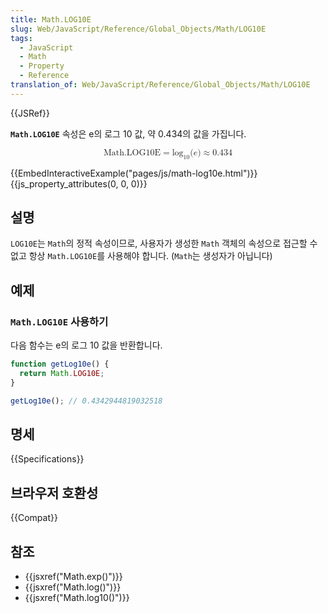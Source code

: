 ```yaml
---
title: Math.LOG10E
slug: Web/JavaScript/Reference/Global_Objects/Math/LOG10E
tags:
  - JavaScript
  - Math
  - Property
  - Reference
translation_of: Web/JavaScript/Reference/Global_Objects/Math/LOG10E
---
```


{{JSRef}}

**`Math.LOG10E`** 속성은 e의 로그 10 값, 약 0.434의 값을 가집니다.

<math display="block"><semantics><mrow><mstyle mathvariant="monospace"><mi>Math.LOG10E</mi></mstyle><mo>=</mo><msub><mo lspace="0em" rspace="0em">log</mo><mn>10</mn></msub><mo stretchy="false">(</mo><mi>e</mi><mo stretchy="false">)</mo><mo>≈</mo><mn>0.434</mn></mrow><annotation encoding="TeX">\mathtt{\mi{Math.LOG10E}} = \log_10(e) \approx 0.434</annotation></semantics></math>

{{EmbedInteractiveExample("pages/js/math-log10e.html")}}{{js_property_attributes(0, 0, 0)}}

## 설명

`LOG10E`는 `Math`의 정적 속성이므로, 사용자가 생성한 `Math` 객체의 속성으로 접근할 수 없고 항상 `Math.LOG10E`를 사용해야 합니다. (`Math`는 생성자가 아닙니다)

## 예제

### `Math.LOG10E` 사용하기

다음 함수는 e의 로그 10 값을 반환합니다.

```js
function getLog10e() {
  return Math.LOG10E;
}

getLog10e(); // 0.4342944819032518
```

## 명세

{{Specifications}}

## 브라우저 호환성

{{Compat}}

## 참조

- {{jsxref("Math.exp()")}}
- {{jsxref("Math.log()")}}
- {{jsxref("Math.log10()")}}
